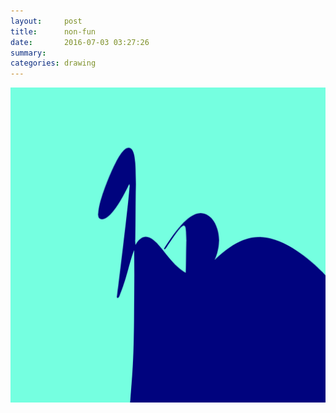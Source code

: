 ```yaml
---
layout:     post
title:      non-fun
date:       2016-07-03 03:27:26
summary:    
categories: drawing
---
```

![non-fun](/images/diary/non-fun.png "an abstraction")
